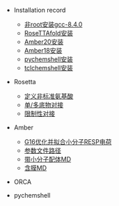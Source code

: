 - Installation record
	- [非root安装gcc-8.4.0](install/gcc.md)
	- [RoseTTAfold安装](install/rosettafold.md)
	- [Amber20安装](install/Amber20.md)
	- [Amber18安装](install/Amber18.md)
	- [pychemshell安装](install/pychemshell.md)
	- [tclchemshell安装](install/tclchemshell.md)
- Rosetta
	- [定义非标准氨基酸](Rosetta/non_standard_res.md)
	- [单/多底物对接](Rosetta/docking.md)
	- [限制性对接](Rosetta/Restricted_docking.md)
- Amber
	- [G16优化并拟合小分子RESP电荷](Amber/RESP.md)
	- [参数文件路径](Amber/parm_path.md)
	- [带小分子配体MD](Amber/Lig_contians_MD.md)
	- [含膜MD](Amber/membrance.md)
- ORCA

- pychemshell
